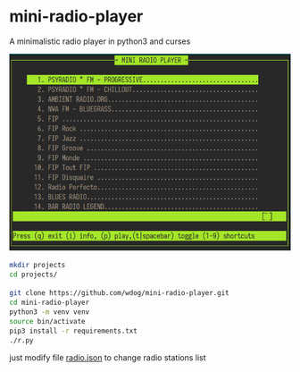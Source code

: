 # mini-radio-player
A minimalistic radio player in python3 and curses


![](images/screenshot.png)

```bash
mkdir projects
cd projects/

git clone https://github.com/wdog/mini-radio-player.git
cd mini-radio-player
python3 -m venv venv
source bin/activate
pip3 install -r requirements.txt
./r.py
```

just modify file [radio.json](radio.json) to change radio stations list
